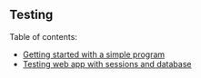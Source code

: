 ## Testing

Table of contents:
- [Getting started with a simple program](./prime/)
- [Testing web app with sessions and database](./web-app/)
